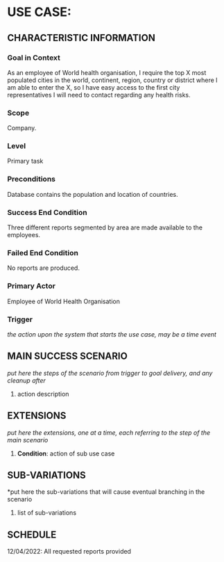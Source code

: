 # USE CASE: <number> <the name should be the goal as a short active verb phrase>

## CHARACTERISTIC INFORMATION

### Goal in Context

As an employee of World health organisation, I require the top X most populated cities in the world, continent, region, country or district where I am able to enter the X, so I have easy access to the first city representatives I will need to contact regarding any health risks.

### Scope

Company.

### Level

Primary task

### Preconditions

Database contains the population and location of countries.

### Success End Condition

Three different reports segmented by area are made available to the employees.

### Failed End Condition

No reports are produced.

### Primary Actor

Employee of World Health Organisation

### Trigger

*the action upon the system that starts the use case, may be a time event*

## MAIN SUCCESS SCENARIO

*put here the steps of the scenario from trigger to goal delivery, and any cleanup after*

1. action description

## EXTENSIONS

*put here the extensions, one at a time, each referring to the step of the main scenario*

1. **Condition**: action of sub use case

## SUB-VARIATIONS

*put here the sub-variations that will cause eventual branching in the scenario

1. list of sub-variations

## SCHEDULE

12/04/2022: All requested reports provided 
